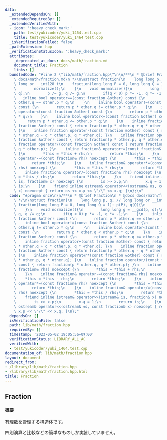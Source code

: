 ```yaml
---
data:
  _extendedDependsOn: []
  _extendedRequiredBy: []
  _extendedVerifiedWith:
  - icon: ':heavy_check_mark:'
    path: test/yukicoder/yuki_1464.test.cpp
    title: test/yukicoder/yuki_1464.test.cpp
  _isVerificationFailed: false
  _pathExtension: hpp
  _verificationStatusIcon: ':heavy_check_mark:'
  attributes:
    _deprecated_at_docs: docs/math/fraction.md
    document_title: Fraction
    links: []
  bundledCode: "#line 2 \"lib/math/fraction.hpp\"\n\n/**\n * @brief Fraction\n * @docs\
    \ docs/math/fraction.md\n */\n\nstruct fraction{\n    long long p, q; // long\
    \ long or __int128_t\n    fraction(long long P = 0, long long Q = 1): p(P), q(Q){\n\
    \        normalize();\n    }\n    void normalize(){\n        long long g = __gcd(p,\
    \ q);\n        p /= g, q /= g;\n        if(q < 0) p *= -1, q *= -1;\n    }\n \
    \   inline bool operator==(const fraction &other) const {\n        return p *\
    \ other.q == other.p * q;\n    }\n    inline bool operator!=(const fraction &other)\
    \ const {\n        return p * other.q != other.p * q;\n    }\n    inline bool\
    \ operator<(const fraction &other) const {\n        return p * other.q < other.p\
    \ * q;\n    }\n    inline bool operator<=(const fraction &other) const {\n   \
    \     return p * other.q <= other.p * q;\n    }\n    inline fraction operator+(const\
    \ fraction &other) const { return fraction(p * other.q + q * other.p, q * other.q);\
    \ }\n    inline fraction operator-(const fraction &other) const { return fraction(p\
    \ * other.q - q * other.p, q * other.q); }\n    inline fraction operator*(const\
    \ fraction &other) const { return fraction(p * other.p, q * other.q); }\n    inline\
    \ fraction operator/(const fraction &other) const { return fraction(p * other.q,\
    \ q * other.p); }\n    inline fraction& operator+=(const fraction& rhs) noexcept\
    \ {\n        *this = *this + rhs;\n        return *this;\n    }\n    inline fraction&\
    \ operator-=(const fraction& rhs) noexcept {\n        *this = *this - rhs;\n \
    \       return *this;\n    }\n    inline fraction& operator*=(const fraction&\
    \ rhs) noexcept {\n        *this = *this * rhs;\n        return *this;\n    }\n\
    \    inline fraction& operator/=(const fraction& rhs) noexcept {\n        *this\
    \ = *this / rhs;\n        return *this;\n    }\n    friend inline istream& operator>>(istream&\
    \ is, fraction& x) noexcept {\n        is >> x.p;\n        x.q = 1;\n        return\
    \ is;\n    }\n    friend inline ostream& operator<<(ostream& os, const fraction&\
    \ x) noexcept { return os << x.p << \"/\" << x.q; }\n};\n"
  code: "#pragma once\n\n/**\n * @brief Fraction\n * @docs docs/math/fraction.md\n\
    \ */\n\nstruct fraction{\n    long long p, q; // long long or __int128_t\n   \
    \ fraction(long long P = 0, long long Q = 1): p(P), q(Q){\n        normalize();\n\
    \    }\n    void normalize(){\n        long long g = __gcd(p, q);\n        p /=\
    \ g, q /= g;\n        if(q < 0) p *= -1, q *= -1;\n    }\n    inline bool operator==(const\
    \ fraction &other) const {\n        return p * other.q == other.p * q;\n    }\n\
    \    inline bool operator!=(const fraction &other) const {\n        return p *\
    \ other.q != other.p * q;\n    }\n    inline bool operator<(const fraction &other)\
    \ const {\n        return p * other.q < other.p * q;\n    }\n    inline bool operator<=(const\
    \ fraction &other) const {\n        return p * other.q <= other.p * q;\n    }\n\
    \    inline fraction operator+(const fraction &other) const { return fraction(p\
    \ * other.q + q * other.p, q * other.q); }\n    inline fraction operator-(const\
    \ fraction &other) const { return fraction(p * other.q - q * other.p, q * other.q);\
    \ }\n    inline fraction operator*(const fraction &other) const { return fraction(p\
    \ * other.p, q * other.q); }\n    inline fraction operator/(const fraction &other)\
    \ const { return fraction(p * other.q, q * other.p); }\n    inline fraction& operator+=(const\
    \ fraction& rhs) noexcept {\n        *this = *this + rhs;\n        return *this;\n\
    \    }\n    inline fraction& operator-=(const fraction& rhs) noexcept {\n    \
    \    *this = *this - rhs;\n        return *this;\n    }\n    inline fraction&\
    \ operator*=(const fraction& rhs) noexcept {\n        *this = *this * rhs;\n \
    \       return *this;\n    }\n    inline fraction& operator/=(const fraction&\
    \ rhs) noexcept {\n        *this = *this / rhs;\n        return *this;\n    }\n\
    \    friend inline istream& operator>>(istream& is, fraction& x) noexcept {\n\
    \        is >> x.p;\n        x.q = 1;\n        return is;\n    }\n    friend inline\
    \ ostream& operator<<(ostream& os, const fraction& x) noexcept { return os <<\
    \ x.p << \"/\" << x.q; }\n};"
  dependsOn: []
  isVerificationFile: false
  path: lib/math/fraction.hpp
  requiredBy: []
  timestamp: '2023-05-02 19:05:56+09:00'
  verificationStatus: LIBRARY_ALL_AC
  verifiedWith:
  - test/yukicoder/yuki_1464.test.cpp
documentation_of: lib/math/fraction.hpp
layout: document
redirect_from:
- /library/lib/math/fraction.hpp
- /library/lib/math/fraction.hpp.html
title: Fraction
---
```

## Fraction

#### 概要

有理数を管理する構造体です。

四則演算と比較などの簡単なものしか実装していません。